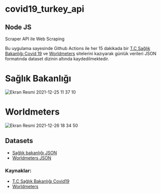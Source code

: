 # covid19_turkey_api
<h2>Node JS</h2>
<p>Scraper API ile Web Scraping</p>


<p>Bu uygulama sayesinde Github Actions ile her 15 dakikada bir <a href="https://covid19.saglik.gov.tr/">T.C Sağlık Bakanlığı Covid 19</a> ve <a href="https://www.worldometers.info/coronavirus/">Worldmeters</a> sitelerini kazıyarak günlük verileri JSON formatında dataset dizinin altında kaydedilmektedir.</p>
<h1>Sağlık Bakanlığı</h1>

![Ekran Resmi 2021-12-25 11 37 10](https://user-images.githubusercontent.com/47924611/147381079-ad585cac-aba0-4216-b7ae-549291096beb.png)

<h1>Worldmeters</h1>

![Ekran Resmi 2021-12-26 18 34 50](https://user-images.githubusercontent.com/47924611/147412925-17339256-9a58-4c43-bded-6b66cfbeec37.png)


<h2>Datasets</h2>
<ul>
    <li><a href="https://raw.githubusercontent.com/duhanbayrak/covid19_turkey_api/master/dataset/data_bakanlik.json">Sağlık bakanlığı JSON</a></li>
    <li><a href="https://raw.githubusercontent.com/duhanbayrak/covid19_turkey_api/master/dataset/data_worldmeters.json">Worldmeters JSON</a></li>
</ul>


<h3>Kaynaklar:</h3>

<ul>
    <li><a href="https://covid19.saglik.gov.tr/">T.C Sağlık Bakanlığı Covid19</a></li>
    <li><a href="https://www.worldometers.info/coronavirus/">Worldmeters</a></li>
</ul>
